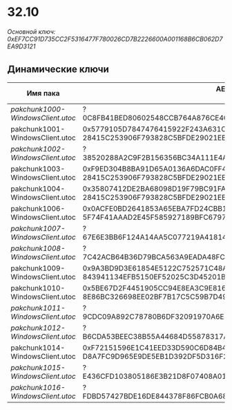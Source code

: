 # 32.10

###### Основной ключ: 0xEF7CC91D735CC2F5316477F780026CD7B2226600A001168B6CB062D7EA9D3121

## Динамические ключи

| Имя пака                          | AES Ключ</br>GUID                                                                                       | HiRes Текстуры |
|-----------------------------------|---------------------------------------------------------------------------------------------------------|----------------|
| *pakchunk1000-WindowsClient.utoc* | ?</br>0C8FB41BED80602548CCB764A876CE40                                                                  | ✔️             |
| pakchunk1001-WindowsClient.utoc   | 0x5779105D7847476415922F243A631C42D6D1794E48FDA4B6E1B67A8FA87E3681</br>28415C253906F793828C5BFDE29021EE | ❌             |
| *pakchunk1002-WindowsClient.utoc* | ?</br>38520288A2C9F2B156356BC34A111E4A                                                                  | ✔️             |
| pakchunk1003-WindowsClient.utoc   | 0xF9ED304B8BA91D65A0136A6DAC0FF40B96B5EEC3C02EF5BE987B614554D93F76</br>28415C253906F793828C5BFDE29021EE | ❌             |
| pakchunk1004-WindowsClient.utoc   | 0x35807412DE2BA68098D19F79BC91FA097D55F0FE291217AA0333C34158770011</br>28415C253906F793828C5BFDE29021EE | ✔️             |
| pakchunk1006-WindowsClient.utoc   | 0x0ACFE0BD2641853A65EBA7FD24CBB1ADA6152078029660C3D21F44E7A1B048BC</br>5F74F41AAAD2E45F585927189BFC6797 | ❌             |
| *pakchunk1007-WindowsClient.utoc* | ?</br>67E6E3BB6F124A14AA5C077219A41814                                                                  | ✔️             |
| *pakchunk1008-WindowsClient.utoc* | ?</br>7C42ACB64B36D79BCA563A9EADA48FCE                                                                  | ❌             |
| pakchunk1009-WindowsClient.utoc   | 0x9A3BD9D3E61854E5122C752571C48A60BB928D8F10AC4F7CA41BA34A3C643CD1</br>843941134EFB5150EF52025C3D45201B | ❌             |
| pakchunk1010-WindowsClient.utoc   | 0x5BE67D2F4451905CC94E8EA3C9E8161A3DE1394C92AD31D92983EDA797C24788</br>8E86BC326698EE02BF7B17C5C59B7D49 | ❌             |
| *pakchunk1011-WindowsClient.utoc* | ?</br>9CDC09A892C78780B6DF32091970A6E8                                                                  | ✔️             |
| *pakchunk1012-WindowsClient.utoc* | ?</br>B6CDA53BEEC38B55A44684D55878317A                                                                  | ❌             |
| pakchunk1014-WindowsClient.utoc   | 0xF72151596E1C41EED33D590C6D84B406495152C210A301CCDD7BC257C34DC0B7</br>D8A7FC9D965E9DE5EB1D392DF5D316F2 | ❌             |
| *pakchunk1015-WindowsClient.utoc* | ?</br>E436CFD103805186E3B21D8F07408A01                                                                  | ❌             |
| *pakchunk1016-WindowsClient.utoc* | ?</br>FDBD57427BDE16DE844378F86FCB0A68                                                                  | ❌             |
